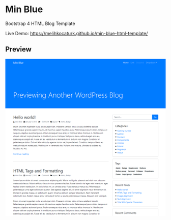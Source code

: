 # Min Blue

Bootstrap 4 HTML Blog Template

Live Demo: https://melihkocaturk.github.io/min-blue-html-template/

## Preview

![Preview](images/preview.png)
